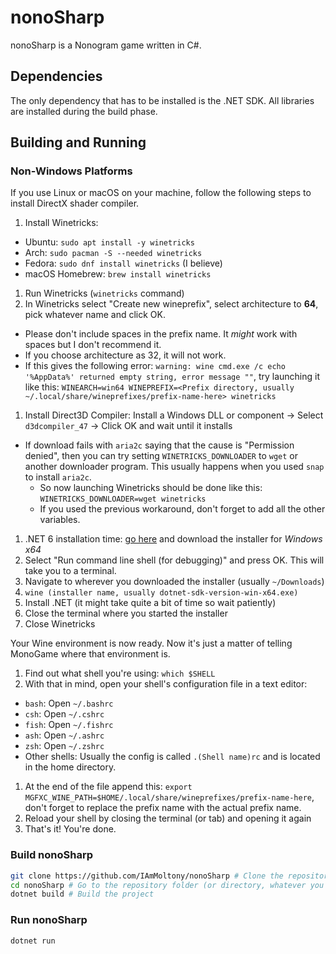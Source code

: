 
# nonoSharp

nonoSharp is a Nonogram game written in C#.

## Dependencies

The only dependency that has to be installed is the .NET SDK. All libraries are installed during the build phase.

## Building and Running

### Non-Windows Platforms

If you use Linux or macOS on your machine, follow the following steps to install DirectX shader compiler.

1. Install Winetricks:
  - Ubuntu: `sudo apt install -y winetricks`
  - Arch: `sudo pacman -S --needed winetricks`
  - Fedora: `sudo dnf install winetricks` (I believe)
  - macOS Homebrew: `brew install winetricks`
1. Run Winetricks (`winetricks` command)
1. In Winetricks select "Create new wineprefix", select architecture to **64**, pick whatever name and click OK.
  - Please don't include spaces in the prefix name. It *might* work with spaces but I don't recommend it.
  - If you choose architecture as 32, it will not work.
  - If this gives the following error: `warning: wine cmd.exe /c echo '%AppData%' returned empty string, error message ""`, try launching it like this: `WINEARCH=win64 WINEPREFIX=<Prefix directory, usually ~/.local/share/wineprefixes/prefix-name-here> winetricks`
1. Install Direct3D Compiler: Install a Windows DLL or component -> Select `d3dcompiler_47` -> Click OK and wait until it installs
  - If download fails with `aria2c` saying that the cause is "Permission denied", then you can try setting `WINETRICKS_DOWNLOADER` to `wget` or another downloader program. This usually happens when you used `snap` to install `aria2c`.
    - So now launching Winetricks should be done like this: `WINETRICKS_DOWNLOADER=wget winetricks`
    - If you used the previous workaround, don't forget to add all the other variables.
1. .NET 6 installation time: [go here](https://dotnet.microsoft.com/en-us/download/dotnet/6.0) and download the installer for *Windows x64*
1. Select "Run command line shell (for debugging)" and press OK. This will take you to a terminal.
1. Navigate to wherever you downloaded the installer (usually `~/Downloads`)
1. `wine (installer name, usually dotnet-sdk-version-win-x64.exe)`
1. Install .NET (it might take quite a bit of time so wait patiently)
1. Close the terminal where you started the installer
1. Close Winetricks

Your Wine environment is now ready. Now it's just a matter of telling MonoGame where that environment is.

1. Find out what shell you're using: `which $SHELL`
1. With that in mind, open your shell's configuration file in a text editor:
  - `bash`: Open `~/.bashrc`
  - `csh`: Open `~/.cshrc`
  - `fish`: Open `~/.fishrc`
  - `ash`: Open `~/.ashrc`
  - `zsh`: Open `~/.zshrc`
  - Other shells: Usually the config is called `.(Shell name)rc` and is located in the home directory.
1. At the end of the file append this: `export MGFXC_WINE_PATH=$HOME/.local/share/wineprefixes/prefix-name-here`, don't forget to replace the prefix name with the actual prefix name.
1. Reload your shell by closing the terminal (or tab) and opening it again
1. That's it! You're done.

### Build nonoSharp

```bash
git clone https://github.com/IAmMoltony/nonoSharp # Clone the repository
cd nonoSharp # Go to the repository folder (or directory, whatever you want to call it)
dotnet build # Build the project
```

### Run nonoSharp

```bash
dotnet run
```

